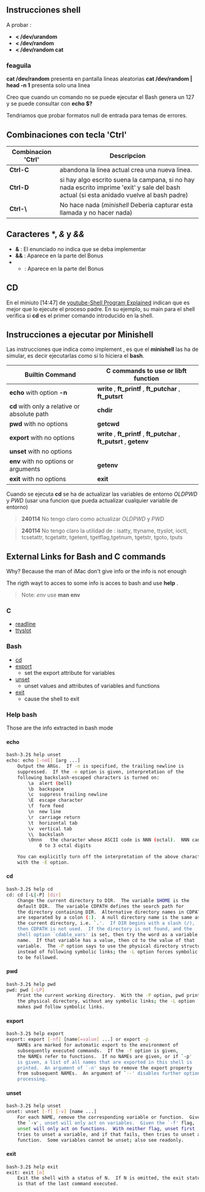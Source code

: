 ## Instrucciones shell

A probar :

- **< /dev/urandom** 
- **< /dev/random**
- **< /dev/random cat**

###  feaguila
**cat /dev/random** presenta en pantalla lineas aleatorias
**cat /dev/random | head -n 1** presenta solo una linea

Creo que cuando un comando no se puede ejecutar el Bash genera un 127 y se puede consultar con **echo $?** 

Tendriamos que probar formatos null de entrada para temas de errores.

## Combinaciones con tecla 'Ctrl'

| Combinacion 'Ctrl' | Descripcion |
| ------------------ | ----------------- |
| **Ctrl-C**         | abandona la linea actual crea una nueva linea. |
| **Ctrl-D**         |	si hay algo escrito suena la campana, si no hay nada escrito imprime 'exit' y sale del bash actual (si esta anidado vuelve al bash padre) |
| **Ctrl-\\**         |  No hace nada (*minishell* Deberia capturar esta llamada y no hacer nada) |

## Caracteres \*,  *&* y *&&*

- **&** : El enunciado no indica  que se deba implementar
- **&&** : Aparece en la parte del Bonus
- * : Aparece en la parte del Bonus

## CD

En el miniuto [14:47] de  [youtube-Shell Program Explained](https://www.youtube.com/watch?v=ubt-UjcQUYg) indican que es mejor que lo ejecute el proceso padre.  En su ejemplo, su main para el shell verifica si **cd** es el primer comando introducido en la shell.

## Instrucciones a ejecutar por Minishell

Las instrucciones que indica como implement , es que el **minishell** las ha de simular, es decir ejecutarlas como si lo hiciera el **bash**.

| Builtin Command | **C** commands to use or **libft** function |
| ------------------ | ----------------- |
| **echo** with option **-n** | **write** , **ft_printf** , **ft_putchar** , **ft_putsrt** |
| **cd** with only a relative or absolute path | **chdir** |
| **pwd** with no options | **getcwd** |
| **export** with no options |  **write** , **ft_printf** , **ft_putchar** , **ft_putsrt** , **getenv** |
| **unset** with no options |  |
| **env** with no options or arguments | **getenv** |
| **exit** with no options |  **exit** |

Cuando se ejecuta **cd** se ha de actualizar las variables de entorno *OLDPWD* y *PWD* (usar una funcion que pueda actualizar cualquier variable de entorno)  
> **240114** No tengo claro como actualizar  *OLDPWD* y *PWD* 

> **240114** No tengo claro la utilidad de  : isatty, ttyname, ttyslot, ioctl, tcsetattr, tcgetattr, tgetent, tgetflag,tgetnum, tgetstr, tgoto, tputs

## External Links for Bash and C commands

Why? Because the man of iMac don't give info or the info is not enough

The rigth wayt to acces to some info is acces to bash and use **help** .

> Note: *env* use **man env** 

### C

- [readline](https://man7.org/linux/man-pages/man3/readline.3.html)
- [ttyslot](https://man7.org/linux/man-pages/man3/ttyslot.3.html)

### Bash

- [cd](https://man7.org/linux/man-pages/man1/cd.1p.html)
- [export](https://www.man7.org/linux/man-pages/man1/export.1p.html)
	- set the export attribute for variables
- [unset](https://man7.org/linux/man-pages/man1/unset.1p.html)
	- unset values and attributes of variables and functions
- [exit](https://man7.org/linux/man-pages/man1/exit.1p.html)
	- cause the shell to exit

### Help bash

Those are the info extracted in bash mode

#### echo

```sh
bash-3.2$ help unset
echo: echo [-neE] [arg ...]
    Output the ARGs.  If -n is specified, the trailing newline is
    suppressed.  If the -e option is given, interpretation of the
    following backslash-escaped characters is turned on:
    	\a	alert (bell)
    	\b	backspace
    	\c	suppress trailing newline
    	\E	escape character
    	\f	form feed
    	\n	new line
    	\r	carriage return
    	\t	horizontal tab
    	\v	vertical tab
    	\\	backslash
    	\0nnn	the character whose ASCII code is NNN (octal).  NNN can be
    		0 to 3 octal digits

    You can explicitly turn off the interpretation of the above characters
    with the -E option.
```

#### cd 

```sh
bash-3.2$ help cd
cd: cd [-L|-P] [dir]
    Change the current directory to DIR.  The variable $HOME is the
    default DIR.  The variable CDPATH defines the search path for
    the directory containing DIR.  Alternative directory names in CDPATH
    are separated by a colon (:).  A null directory name is the same as
    the current directory, i.e. `.'.  If DIR begins with a slash (/),
    then CDPATH is not used.  If the directory is not found, and the
    shell option `cdable_vars' is set, then try the word as a variable
    name.  If that variable has a value, then cd to the value of that
    variable.  The -P option says to use the physical directory structure
    instead of following symbolic links; the -L option forces symbolic links
    to be followed.
```

#### pwd

```sh
bash-3.2$ help pwd
pwd: pwd [-LP]
    Print the current working directory.  With the -P option, pwd prints
    the physical directory, without any symbolic links; the -L option
    makes pwd follow symbolic links.
```

#### export

```sh
bash-3.2$ help export
export: export [-nf] [name[=value] ...] or export -p
    NAMEs are marked for automatic export to the environment of
    subsequently executed commands.  If the -f option is given,
    the NAMEs refer to functions.  If no NAMEs are given, or if `-p'
    is given, a list of all names that are exported in this shell is
    printed.  An argument of `-n' says to remove the export property
    from subsequent NAMEs.  An argument of `--' disables further option
    processing.
```

#### unset

```sh
bash-3.2$ help unset
unset: unset [-f] [-v] [name ...]
    For each NAME, remove the corresponding variable or function.  Given
    the `-v', unset will only act on variables.  Given the `-f' flag,
    unset will only act on functions.  With neither flag, unset first
    tries to unset a variable, and if that fails, then tries to unset a
    function.  Some variables cannot be unset; also see readonly.
```

#### exit

```sh
bash-3.2$ help exit
exit: exit [n]
    Exit the shell with a status of N.  If N is omitted, the exit status
    is that of the last command executed.
```


